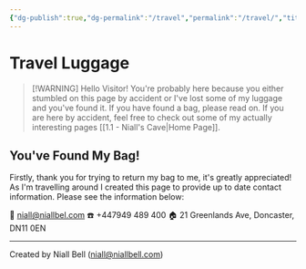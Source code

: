 ```yaml
---
{"dg-publish":true,"dg-permalink":"/travel","permalink":"/travel/","title":"🧳 Travel Luggage","hide":true,"noteIcon":null,"created":"2024-12-30T19:01:31.872+00:00","updated":"2024-12-30T19:08:29.168+00:00"}
---
```


# Travel Luggage

>[!WARNING] Hello Visitor!
>You're probably here because you either stumbled on this page by accident or I've lost some of my luggage and you've found it. If you have found a bag, please read on. If you are here by accident, feel free to check out some of my actually interesting pages [[1.1 - Niall's Cave\|Home Page]].

## You've Found My Bag!

Firstly, thank you for trying to return my bag to me, it's greatly appreciated! As I'm travelling around I created this page to provide up to date contact information. Please see the information below:

📧 [niall@niallbel.com](mailto:niall@niallbell.com)
☎️ +447949 489 400
🏠 21 Greenlands Ave, Doncaster, DN11 0EN

---
Created by Niall Bell (niall@niallbell.com)